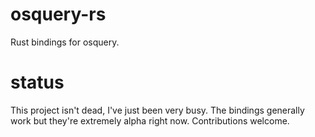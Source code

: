 # osquery-rs
Rust bindings for osquery.

# status
This project isn't dead, I've just been very busy. The bindings generally work but they're extremely alpha right now. Contributions welcome.

